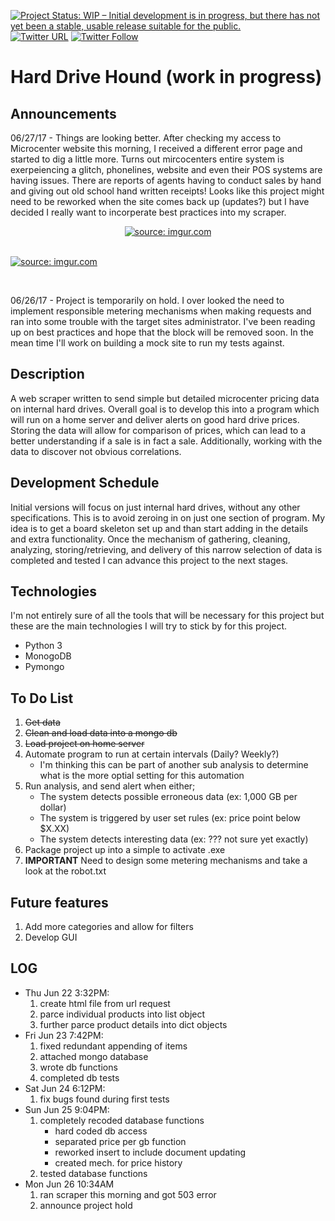 [![Project Status: WIP – Initial development is in progress, but there has not yet been a stable, usable release suitable for the public.](http://www.repostatus.org/badges/latest/wip.svg)](http://www.repostatus.org/#wip)
[![Twitter URL](https://img.shields.io/twitter/url/http/shields.io.svg?style=social)](https://twitter.com/intent/tweet?url=https%3A%2F%2Fgoo.gl%2FRw2kZ2&text=Wanna%20known%20whens%20the%20best%20time%20to%20buy%20hard%20drive%20storage%3F%20Check%20out%20Hard%20Drive%20Hound%20&hashtags=python%2C%20webscraping%2C%20hdhound)
[![Twitter Follow](https://img.shields.io/twitter/follow/espadrine.svg?style=social&label=Follow)](https://twitter.com/TekkSparrow?lang=en)


# Hard Drive Hound (work in progress)
## Announcements
06/27/17 - Things are looking better. After checking my access to Microcenter website this morning, I received a different error page and started to dig a little more. Turns out mircocenters entire system is exerpeiencing a glitch, phonelines, website and even their POS systems are having issues. There are reports of agents having to conduct sales by hand and giving out old school hand written receipts! Looks like this project might need to be reworked when the site comes back up (updates?) but I have decided I really want to incorperate best practices into my scraper.
<p align="center">
<a href="http://imgur.com/rguId1M"><img src="http://i.imgur.com/rguId1M.jpg?1" title="source: imgur.com" /></a>
</p><br>
<a href="http://imgur.com/BrqbMDC"><img src="http://i.imgur.com/BrqbMDC.png?1" title="source: imgur.com" /></a>
</p><br>
</center>

06/26/17 - Project is temporarily on hold. I over looked the need to implement responsible metering mechanisms when making requests and ran into some trouble with the target sites administrator. I've been reading up on best practices and hope that the block will be removed soon. In the mean time I'll work on building a mock site to run my tests against.

## Description
A web scraper written to send simple but detailed microcenter pricing data on internal hard drives. Overall goal is to develop this into a program which will run on a home server and deliver alerts on good hard drive prices. Storing the data will allow for comparison of prices, which can lead to a better understanding if a sale is in fact a sale. Additionally, working with the data to discover not obvious correlations.

## Development Schedule
Initial versions will focus on just internal hard drives, without any other specifications. This is to avoid zeroing in on just one section of program. My idea is to get a board skeleton set up and than start adding in the details and extra functionality. Once the mechanism of gathering, cleaning, analyzing, storing/retrieving, and delivery of this narrow selection of data is completed and tested I can advance this project to the next stages.

## Technologies
I'm not entirely sure of all the tools that will be necessary for this project but these are the main technologies I will try to stick by for this project.
  * Python 3
  * MonogoDB
  * Pymongo

## To Do List
  1. ~~Get data~~
  2. ~~Clean and load data into a mongo db~~
  3. ~~Load project on home server~~
  4. Automate program to run at certain intervals (Daily? Weekly?)
      * I'm thinking this can be part of another sub analysis to determine what is the more optial setting for this automation
  3. Run analysis, and send alert when either;
      * The system detects possible erroneous data   (ex: 1,000 GB per dollar)
      * The system is triggered by user set rules    (ex: price point below $X.XX)
      * The system detects interesting data          (ex: ??? not sure yet exactly)
  4. Package project up into a simple to activate .exe
  5. **IMPORTANT** Need to design some metering mechanisms and take a look at the robot.txt
  
## Future features
  1. Add more categories and allow for filters
  2. Develop GUI


## LOG
  * Thu Jun 22 3:32PM:
    1. create html file from url request
    2. parce individual products into list object
    3. further parce product details into dict objects
  * Fri Jun 23 7:42PM:  
    1. fixed redundant appending of items
    2. attached mongo database
    3. wrote db functions
    4. completed db tests
  * Sat Jun 24 6:12PM:
    1. fix bugs found during first tests
  * Sun Jun 25 9:04PM:
    1. completely recoded database functions
        * hard coded db access
        * separated price per gb function
        * reworked insert to include document updating
        * created mech. for price history
    2. tested database functions
  * Mon Jun 26 10:34AM
    1. ran scraper this morning and got 503 error
    2. announce project hold
